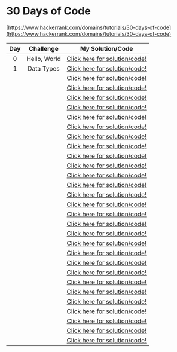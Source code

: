 # 30 Days of Code

[https://www.hackerrank.com/domains/tutorials/30-days-of-code](https://www.hackerrank.com/domains/tutorials/30-days-of-code)


|**Day**|               **Challenge**               |         **My Solution/Code**         |
|:-----:|:-----------------------------------------:|:------------------------------------:|
|0      | Hello, World                              | [Click here for solution/code!](https://github.com/marwin-ko/competitive_programming/blob/master/HackerRank/30_Days_of_Code/hello_world.md)|
|1      | Data Types                                | [Click here for solution/code!]()|
|      |                          | [Click here for solution/code!]()|
|      |                          | [Click here for solution/code!]()|
|      |                          | [Click here for solution/code!]()|
|      |                          | [Click here for solution/code!]()|
|      |                          | [Click here for solution/code!]()|
|      |                          | [Click here for solution/code!]()|
|      |                          | [Click here for solution/code!]()|
|      |                          | [Click here for solution/code!]()|
|      |                          | [Click here for solution/code!]()|
|      |                          | [Click here for solution/code!]()|
|      |                          | [Click here for solution/code!]()|
|      |                          | [Click here for solution/code!]()|
|      |                          | [Click here for solution/code!]()|
|      |                          | [Click here for solution/code!]()|
|      |                          | [Click here for solution/code!]()|
|      |                          | [Click here for solution/code!]()|
|      |                          | [Click here for solution/code!]()|
|      |                          | [Click here for solution/code!]()|
|      |                          | [Click here for solution/code!]()|
|      |                          | [Click here for solution/code!]()|
|      |                          | [Click here for solution/code!]()|
|      |                          | [Click here for solution/code!]()|
|      |                          | [Click here for solution/code!]()|
|      |                          | [Click here for solution/code!]()|
|      |                          | [Click here for solution/code!]()|
|      |                          | [Click here for solution/code!]()|
|      |                          | [Click here for solution/code!]()|
|      |                          | [Click here for solution/code!]()|
